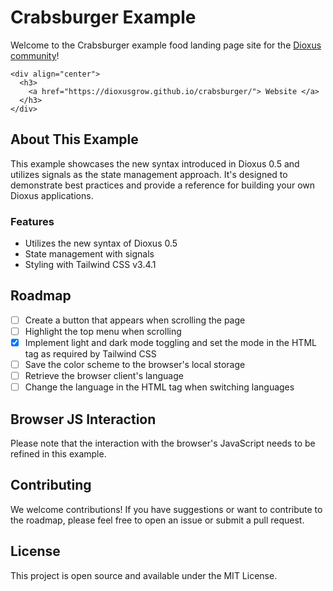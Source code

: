 # Crabsburger Example

Welcome to the Crabsburger example food landing page site for the [Dioxus community](https://dioxuslabs.com/)!

```
<div align="center">
  <h3>  
    <a href="https://dioxusgrow.github.io/crabsburger/"> Website </a>  
  </h3>
</div>
```


## About This Example

This example showcases the new syntax introduced in Dioxus 0.5 and utilizes signals as the state management approach. It's designed to demonstrate best practices and provide a reference for building your own Dioxus applications.

### Features

- Utilizes the new syntax of Dioxus 0.5
- State management with signals
- Styling with Tailwind CSS v3.4.1

## Roadmap

- [ ] Create a button that appears when scrolling the page
- [ ] Highlight the top menu when scrolling
- [X] Implement light and dark mode toggling and set the mode in the HTML tag as required by Tailwind CSS
- [ ] Save the color scheme to the browser's local storage
- [ ] Retrieve the browser client's language
- [ ] Change the language in the HTML tag when switching languages

## Browser JS Interaction

Please note that the interaction with the browser's JavaScript needs to be refined in this example.

## Contributing

We welcome contributions! If you have suggestions or want to contribute to the roadmap, please feel free to open an issue or submit a pull request.

## License

This project is open source and available under the MIT License.
